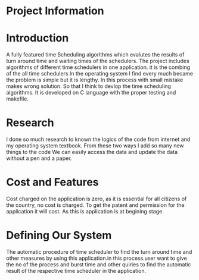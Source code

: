 # Project Information

# Introduction
A fully featured time Scheduling algorithms which evalutes the results of turn around time and waiting times of the schedulers. The project includes algorithms of different time schedulers in one application. it is the combing of the all time schedulers In the operating system I find every much became the problem is simple but it is lengthy. In this process with small mistake makes wrong solution. So that I think to devlop the time scheduling algorithms. It is developed on C language with the proper testing and makefile.

# Research
I done so much research to known the logics of the code from internet and my operating system textbook. From these two ways I add so many new things to the code We can easily access the data and update the data without a pen and a paper.

# Cost and Features
Cost charged on the application is zero, as it is essential for all citizens of the country, no cost is charged. To get the patent and permission for the application it will cost. As this is application is at begining stage.

# Defining Our System
The automatic procedure of time scheduler to find the turn around time and other measures by using this application.in this process.user want to give the no of the process and burst time and other quiries to find the automatic result of the respective time scheduler in the application.
